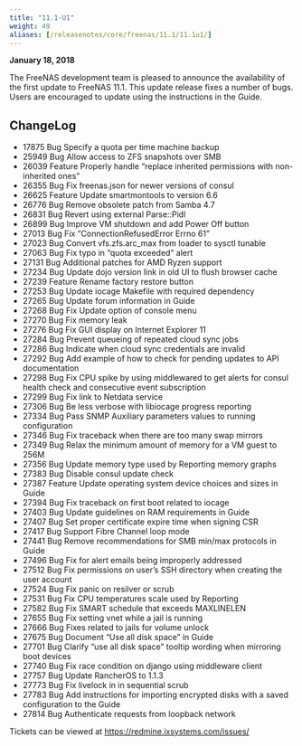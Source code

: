 ```yaml
---
title: "11.1-U1"
weight: 49
aliases: [/releasenotes/core/freenas/11.1/11.1u1/]
---
```


**January 18, 2018**

The FreeNAS development team is pleased to announce the availability of the first update to FreeNAS 11.1. This update release fixes a number of bugs. Users are encouraged to update using the instructions in the Guide.

## ChangeLog

+ 17875	Bug	Specify a quota per time machine backup
+ 25949	Bug	Allow access to ZFS snapshots over SMB
+ 26039	Feature	Properly handle “replace inherited permissions with non-inherited ones”
+ 26355	Bug	Fix freenas.json for newer versions of consul
+ 26625	Feature	Update smartmontools to version 6.6
+ 26776	Bug	Remove obsolete patch from Samba 4.7
+ 26831	Bug	Revert using external Parse::Pidl
+ 26899	Bug	Improve VM shutdown and add Power Off button
+ 27013	Bug	Fix “ConnectionRefusedError Errno 61”
+ 27023	Bug	Convert vfs.zfs.arc_max from loader to sysctl tunable
+ 27063	Bug	Fix typo in “quota exceeded” alert
+ 27131	Bug	Additional patches for AMD Ryzen support
+ 27234	Bug	Update dojo version link in old UI to flush browser cache
+ 27239	Feature	Rename factory restore button
+ 27253	Bug	Update iocage Makefile with required dependency
+ 27265	Bug	Update forum information in Guide
+ 27268	Bug	Fix Update option of console menu
+ 27270	Bug	Fix memory leak
+ 27276	Bug	Fix GUI display on Internet Explorer 11
+ 27284	Bug	Prevent queueing of repeated cloud sync jobs
+ 27286	Bug	Indicate when cloud sync credentials are invalid
+ 27292	Bug	Add example of how to check for pending updates to API documentation
+ 27298	Bug	Fix CPU spike by using middlewared to get alerts for consul health check and consecutive event subscription
+ 27299	Bug	Fix link to Netdata service
+ 27306	Bug	Be less verbose with libiocage progress reporting
+ 27334	Bug	Pass SNMP Auxiliary parameters values to running configuration
+ 27346	Bug	Fix traceback when there are too many swap mirrors
+ 27349	Bug	Relax the minimum amount of memory for a VM guest to 256M
+ 27356	Bug	Update memory type used by Reporting memory graphs
+ 27383	Bug	Disable consul update check
+ 27387	Feature	Update operating system device choices and sizes in Guide
+ 27394	Bug	Fix traceback on first boot related to iocage
+ 27403	Bug	Update guidelines on RAM requirements in Guide
+ 27407	Bug	Set proper certificate expire time when signing CSR
+ 27417	Bug	Support Fibre Channel loop mode
+ 27441	Bug	Remove recommendations for SMB min/max protocols in Guide
+ 27496	Bug	Fix for alert emails being improperly addressed
+ 27512	Bug	Fix permissions on user’s SSH directory when creating the user account
+ 27524	Bug	Fix panic on resilver or scrub
+ 27531	Bug	Fix CPU temperatures scale used by Reporting
+ 27582	Bug	Fix SMART schedule that exceeds MAXLINELEN
+ 27655	Bug	Fix setting vnet while a jail is running
+ 27666	Bug	Fixes related to jails for volume unlock
+ 27675	Bug	Document “Use all disk space” in Guide
+ 27701	Bug	Clarify “use all disk space” tooltip wording when mirroring boot devices
+ 27740	Bug	Fix race condition on django using middleware client
+ 27757	Bug	Update RancherOS to 1.1.3
+ 27773	Bug	Fix livelock in in sequential scrub
+ 27783	Bug	Add instructions for importing encrypted disks with a saved configuration to the Guide
+ 27814	Bug	Authenticate requests from loopback network

Tickets can be viewed at https://redmine.ixsystems.com/issues/